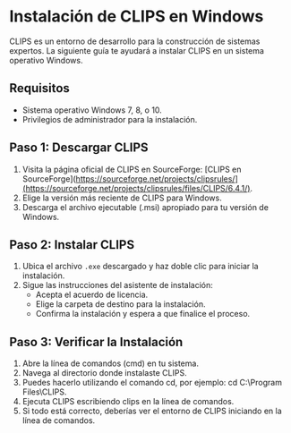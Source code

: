 # Instalación de CLIPS en Windows

CLIPS es un entorno de desarrollo para la construcción de sistemas expertos. La siguiente guía te ayudará a instalar CLIPS en un sistema operativo Windows.

## Requisitos

- Sistema operativo Windows 7, 8, o 10.
- Privilegios de administrador para la instalación.

## Paso 1: Descargar CLIPS

1. Visita la página oficial de CLIPS en SourceForge: [CLIPS en SourceForge](https://sourceforge.net/projects/clipsrules/](https://sourceforge.net/projects/clipsrules/files/CLIPS/6.4.1/).
2. Elige la versión más reciente de CLIPS para Windows.
3. Descarga el archivo ejecutable (.msi) apropiado para tu versión de Windows.

## Paso 2: Instalar CLIPS

1. Ubica el archivo `.exe` descargado y haz doble clic para iniciar la instalación.
2. Sigue las instrucciones del asistente de instalación:
   - Acepta el acuerdo de licencia.
   - Elige la carpeta de destino para la instalación.
   - Confirma la instalación y espera a que finalice el proceso.

## Paso 3: Verificar la Instalación

1. Abre la línea de comandos (cmd) en tu sistema.
2. Navega al directorio donde instalaste CLIPS.
3. Puedes hacerlo utilizando el comando cd, por ejemplo: cd C:\Program Files\CLIPS.
4. Ejecuta CLIPS escribiendo clips en la línea de comandos.
5. Si todo está correcto, deberías ver el entorno de CLIPS iniciando en la línea de comandos.
